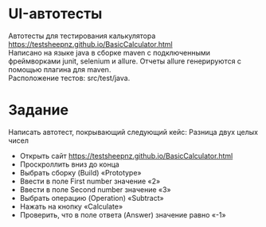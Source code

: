 # UI-автотесты

Автотесты для тестирования калькулятора https://testsheepnz.github.io/BasicCalculator.html 
<br>
Написано на языке java в сборке maven c подключенными фреймворками junit, selenium и allure. Отчеты allure генерируются с помощью плагина для maven.
<br>
Расположение тестов: src/test/java. 
<br>
# Задание
Написать автотест, покрывающий следующий кейс: Разница двух целых чисел
<br>
* Открыть сайт https://testsheepnz.github.io/BasicCalculator.html
* Проскроллить вниз до конца 
* Выбрать сборку (Build) «Prototype»
* Ввести в поле First number значение «2»
* Ввести в поле Second number значение «3»
* Выбрать операцию (Operation) «Subtract»
* Нажать на кнопку «Calculate»
* Проверить, что в поле ответа (Answer) значение равно «-1»


